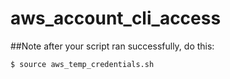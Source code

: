 # aws_account_cli_access
##Note after your script ran successfully, do this:

`$ source aws_temp_credentials.sh`
